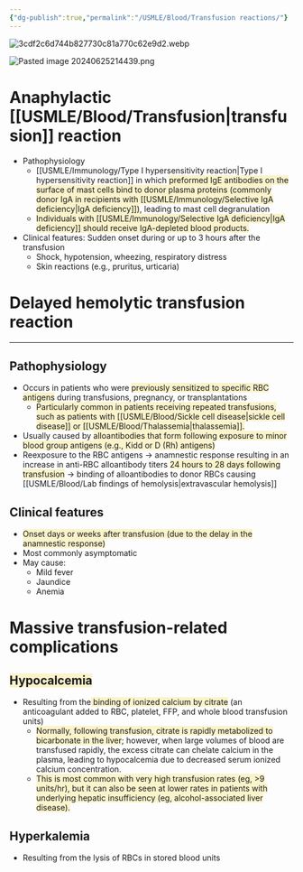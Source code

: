 ```yaml
---
{"dg-publish":true,"permalink":"/USMLE/Blood/Transfusion reactions/"}
---
```


![3cdf2c6d744b827730c81a770c62e9d2.webp](/img/user/appendix/3cdf2c6d744b827730c81a770c62e9d2.webp)

![Pasted image 20240625214439.png](/img/user/appendix/Pasted%20image%2020240625214439.png)
# Anaphylactic [[USMLE/Blood/Transfusion\|transfusion]] reaction
- Pathophysiology
	- [[USMLE/Immunology/Type I hypersensitivity reaction\|Type I hypersensitivity reaction]] in which <span style="background:rgba(240, 200, 0, 0.2)">preformed IgE antibodies on the surface of mast cells bind to donor plasma proteins (commonly donor IgA in recipients with [[USMLE/Immunology/Selective IgA deficiency\|IgA deficiency]])</span>, leading to mast cell degranulation
	- <span style="background:rgba(240, 200, 0, 0.2)">Individuals with [[USMLE/Immunology/Selective IgA deficiency\|IgA deficiency]] should receive IgA-depleted blood products.</span>
- Clinical features: Sudden onset during or up to 3 hours after the transfusion
	- Shock, hypotension, wheezing, respiratory distress
	- Skin reactions (e.g., pruritus, urticaria)
# Delayed hemolytic transfusion reaction
---
## Pathophysiology
- Occurs in patients who were <span style="background:rgba(240, 200, 0, 0.2)">previously sensitized to specific RBC antigens</span> during transfusions, pregnancy, or transplantations 
	- <span style="background:rgba(240, 200, 0, 0.2)">Particularly common in patients receiving repeated transfusions, such as patients with [[USMLE/Blood/Sickle cell disease\|sickle cell disease]] or [[USMLE/Blood/Thalassemia\|thalassemia]].</span>
- Usually caused by <span style="background:rgba(240, 200, 0, 0.2)">alloantibodies that form following exposure to minor blood group antigens (e.g., Kidd or D (Rh) antigens) </span>
- Reexposure to the RBC antigens → anamnestic response resulting in an increase in anti-RBC alloantibody titers <span style="background:rgba(240, 200, 0, 0.2)">24 hours to 28 days following transfusion</span> → binding of alloantibodies to donor RBCs causing [[USMLE/Blood/Lab findings of hemolysis\|extravascular hemolysis]]
## Clinical features 
- <span style="background:rgba(240, 200, 0, 0.2)">Onset days or weeks after transfusion (due to the delay in the anamnestic response) </span>
- Most commonly asymptomatic
- May cause:
	- Mild fever
	- Jaundice
	- Anemia
# Massive transfusion-related complications
## <span style="background:rgba(240, 200, 0, 0.2)">Hypocalcemia</span>
- Resulting from the<span style="background:rgba(240, 200, 0, 0.2)"> binding of ionized calcium by citrate</span> (an anticoagulant added to RBC, platelet, FFP, and whole blood transfusion units)
	- <span style="background:rgba(240, 200, 0, 0.2)">Normally, following transfusion, citrate is rapidly metabolized to bicarbonate in the liver</span>; however, when large volumes of blood are transfused rapidly, the excess citrate can chelate calcium in the plasma, leading to hypocalcemia due to decreased serum ionized calcium concentration.  
	- <span style="background:rgba(240, 200, 0, 0.2)">This is most common with very high transfusion rates (eg, >9 units/hr), but it can also be seen at lower rates in patients with underlying hepatic insufficiency (eg, alcohol-associated liver disease).</span>
## Hyperkalemia
- Resulting from the lysis of RBCs in stored blood units
